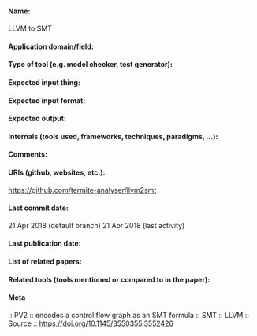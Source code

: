 #### Name:
LLVM to SMT

#### Application domain/field:

#### Type of tool (e.g. model checker, test generator):

#### Expected input thing:

#### Expected input format:

#### Expected output:

#### Internals (tools used, frameworks, techniques, paradigms, ...):

#### Comments:

#### URIs (github, websites, etc.):
https://github.com/termite-analyser/llvm2smt

#### Last commit date:
21 Apr 2018 (default branch)
21 Apr 2018 (last activity)

#### Last publication date:

#### List of related papers:

#### Related tools (tools mentioned or compared to in the paper):

#### Meta
:: PV2 :: encodes a control flow graph as an SMT formula
:: SMT
:: LLVM
:: Source :: https://doi.org/10.1145/3550355.3552426
